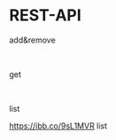 # REST-API
<p>add&remove </p>
<https://ibb.co/gyPF9Qm></br>
  
<p>get</p>
<https://ibb.co/1X08yR8></br>
<p>list</p>

<https://ibb.co/9sL1MVR> list
